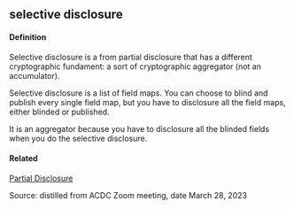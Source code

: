 ## selective disclosure

<h4>Definition</h4><p>Selective disclosure is a from partial disclosure that has a different cryptographic fundament: a sort of cryptographic aggregator (not an accumulator).</p><p>Selective disclosure is a list of field maps. You can choose to blind and publish every single field map, but you have to disclosure all the field maps, either blinded or published.</p><p>It is an aggregator because you have to disclosure all the blinded fields when you do the selective disclosure.</p><h4>Related</h4><p><a href="partial-disclosure">Partial Disclosure</a></p><p>Source: distilled from ACDC Zoom meeting, date March 28, 2023</p>


